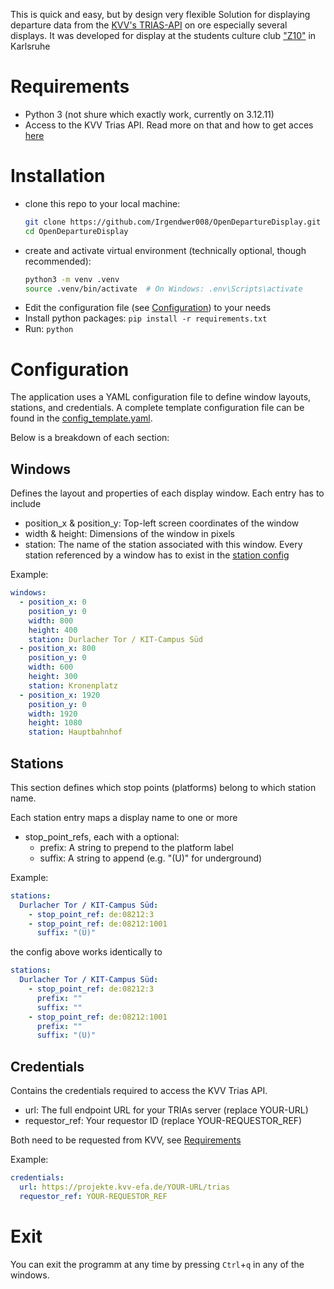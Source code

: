 This is quick and easy, but by design very flexible Solution for displaying departure data from the [KVV's TRIAS-API](https://www.kvv.de/fahrplan/fahrplaene/open-data.html) on ore especially several displays. It was developed for display at the students culture club ["Z10"](https://z10.info) in Karlsruhe

# Requirements
- Python 3 (not shure which exactly work, currently on 3.12.11)
- Access to the KVV Trias API. Read more on that and how to get acces [here](https://www.kvv.de/fahrplan/fahrplaene/open-data.html)

# Installation
- clone this repo to your local machine:
    ```sh
    git clone https://github.com/Irgendwer008/OpenDepartureDisplay.git
    cd OpenDepartureDisplay
    ```
- create and activate virtual environment (technically optional, though recommended):
    ```sh
    python3 -m venv .venv
    source .venv/bin/activate  # On Windows: .env\Scripts\activate
    ```
- Edit the configuration file (see [Configuration](#configuration)) to your needs
- Install python packages: `pip install -r requirements.txt`
- Run: `python`

# Configuration
The application uses a YAML configuration file to define window layouts, stations, and credentials. A complete template configuration file can be found in the [config_template.yaml](https://github.com/Irgendwer008/OpenDepartureDisplay/blob/main/config_template.yaml).

Below is a breakdown of each section:

## Windows
Defines the layout and properties of each display window. Each entry has to include

- position_x & position_y: Top-left screen coordinates of the window
- width & height: Dimensions of the window in pixels
- station: The name of the station associated with this window. Every station referenced by a window has to exist in the [station config](#stations)

Example:
```yaml
windows:
  - position_x: 0
    position_y: 0
    width: 800
    height: 400
    station: Durlacher Tor / KIT-Campus Süd
  - position_x: 800
    position_y: 0
    width: 600
    height: 300
    station: Kronenplatz
  - position_x: 1920
    position_y: 0
    width: 1920
    height: 1080
    station: Hauptbahnhof
```

## Stations
This section defines which stop points (platforms) belong to which station name.

Each station entry maps a display name to one or more 
- stop_point_refs, each with a optional:
    - prefix: A string to prepend to the platform label
    - suffix: A string to append (e.g. "(U)" for underground)

Example: 

```yaml
stations:
  Durlacher Tor / KIT-Campus Süd:
    - stop_point_ref: de:08212:3
    - stop_point_ref: de:08212:1001
      suffix: "(U)"
```

the config above works identically to

```yaml
stations:
  Durlacher Tor / KIT-Campus Süd:
    - stop_point_ref: de:08212:3
      prefix: ""
      suffix: ""
    - stop_point_ref: de:08212:1001
      prefix: ""
      suffix: "(U)"
```

## Credentials

Contains the credentials required to access the KVV Trias API.

- url: The full endpoint URL for your TRIAs server (replace YOUR-URL)
- requestor_ref: Your requestor ID (replace YOUR-REQUESTOR_REF)

Both need to be requested from KVV, see [Requirements](#requirements)

Example:

```yaml
credentials:
  url: https://projekte.kvv-efa.de/YOUR-URL/trias
  requestor_ref: YOUR-REQUESTOR_REF
```

# Exit
You can exit the programm at any time by pressing `Ctrl`+`q` in any of the windows.